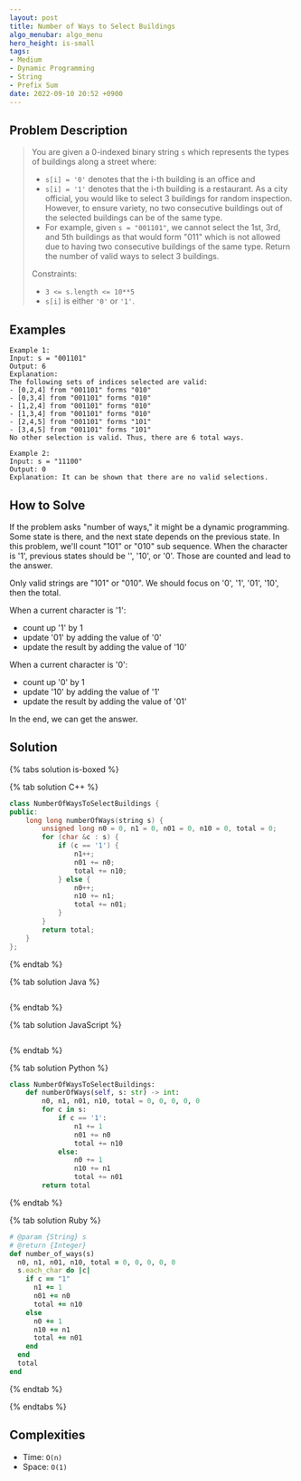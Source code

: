```yaml
---
layout: post
title: Number of Ways to Select Buildings
algo_menubar: algo_menu
hero_height: is-small
tags:
- Medium
- Dynamic Programming
- String
- Prefix Sum
date: 2022-09-10 20:52 +0900
---
```


## Problem Description
> You are given a 0-indexed binary string `s` which represents the types of buildings along a street where:
> - `s[i] = '0'` denotes that the i-th building is an office and
> - `s[i] = '1'` denotes that the i-th building is a restaurant.
> As a city official, you would like to select 3 buildings for random inspection.
> However, to ensure variety, no two consecutive buildings out of the selected buildings can be of the same type.
> - For example, given `s = "001101"`, we cannot select the 1st, 3rd, and 5th buildings
>   as that would form "011" which is not allowed due to having two consecutive buildings of the same type.
> Return the number of valid ways to select 3 buildings.
>
> Constraints:
> - `3 <= s.length <= 10**5`
> - `s[i]` is either `'0'` or `'1'`.


## Examples
```
Example 1:
Input: s = "001101"
Output: 6
Explanation: 
The following sets of indices selected are valid:
- [0,2,4] from "001101" forms "010"
- [0,3,4] from "001101" forms "010"
- [1,2,4] from "001101" forms "010"
- [1,3,4] from "001101" forms "010"
- [2,4,5] from "001101" forms "101"
- [3,4,5] from "001101" forms "101"
No other selection is valid. Thus, there are 6 total ways.
```

```
Example 2:
Input: s = "11100"
Output: 0
Explanation: It can be shown that there are no valid selections.
```

## How to Solve
If the problem asks "number of ways," it might be a dynamic programming.
Some state is there, and the next state depends on the previous state.
In this problem, we'll count "101" or "010" sub sequence.
When the character is '1', previous states should be '', '10', or '0'.
Those are counted and lead to the answer.

Only valid strings are "101" or "010".
We should focus on '0', '1', '01', '10', then the total.

When a current character is '1':
- count up '1' by 1
- update '01' by adding the value of '0'
- update the result by adding the value of '10'

When a current character is '0':
- count up '0' by 1
- update '10' by adding the value of '1'
- update the result by adding the value of '01'

In the end, we can get the answer.


## Solution

{% tabs solution is-boxed %}

{% tab solution C++ %}
```cpp
class NumberOfWaysToSelectBuildings {
public:
    long long numberOfWays(string s) {
        unsigned long n0 = 0, n1 = 0, n01 = 0, n10 = 0, total = 0;
        for (char &c : s) {
            if (c == '1') {
                n1++;
                n01 += n0;
                total += n10;
            } else {
                n0++;
                n10 += n1;
                total += n01;
            }
        }
        return total;
    }
};
```
{% endtab %}

{% tab solution Java %}
```java

```
{% endtab %}

{% tab solution JavaScript %}
```js

```
{% endtab %}

{% tab solution Python %}
```python
class NumberOfWaysToSelectBuildings:
    def numberOfWays(self, s: str) -> int:
        n0, n1, n01, n10, total = 0, 0, 0, 0, 0
        for c in s:
            if c == '1':
                n1 += 1
                n01 += n0
                total += n10
            else:
                n0 += 1
                n10 += n1
                total += n01
        return total
```
{% endtab %}

{% tab solution Ruby %}
```ruby
# @param {String} s
# @return {Integer}
def number_of_ways(s)
  n0, n1, n01, n10, total = 0, 0, 0, 0, 0
  s.each_char do |c|
    if c == "1"
      n1 += 1
      n01 += n0
      total += n10
    else
      n0 += 1
      n10 += n1
      total += n01
    end
  end
  total
end
```
{% endtab %}

{% endtabs %}


## Complexities
- Time: `O(n)`
- Space: `O(1)`
